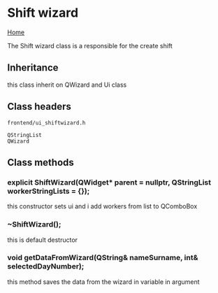# Shift wizard
[Home](../../ReadMe.md) 
 
The Shift wizard class is a responsible for the create shift

## Inheritance
  
this class inherit on QWizard and Ui class 

## Class headers

    frontend/ui_shiftwizard.h

    QStringList
    QWizard

## Class methods 

### explicit ShiftWizard(QWidget* parent = nullptr, QStringList workerStringLists = {});

this constructor sets ui and i add workers from list to QComboBox

### ~ShiftWizard();

this is default destructor

### void getDataFromWizard(QString& nameSurname, int&   selectedDayNumber);

this method saves the data from the wizard in variable in argument